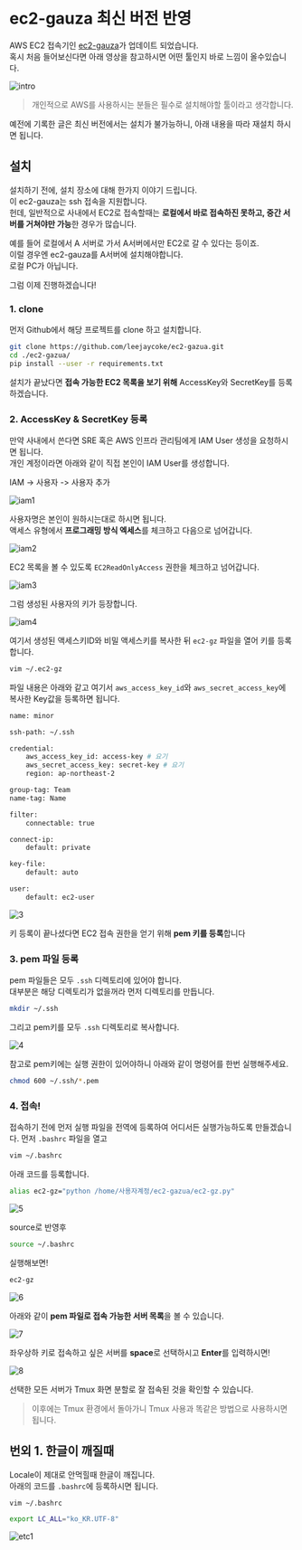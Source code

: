 # ec2-gauza 최신 버전 반영

AWS EC2 접속기인 [ec2-gauza](https://github.com/leejaycoke/ec2-gazua)가 업데이트 되었습니다.  
혹시 처음 들어보신다면 아래 영상을 참고하시면 어떤 툴인지 바로 느낌이 올수있습니다.

![intro](./images/intro.gif)

> 개인적으로 AWS를 사용하시는 분들은 필수로 설치해야할 툴이라고 생각합니다.  

예전에 기록한 글은 최신 버전에서는 설치가 불가능하니, 아래 내용을 따라 재설치 하시면 됩니다.

## 설치

설치하기 전에, 설치 장소에 대해 한가지 이야기 드립니다.  
이 ec2-gauza는 ssh 접속을 지원합니다.  
헌데, 일반적으로 사내에서 EC2로 접속할때는 **로컬에서 바로 접속하진 못하고, 중간 서버를 거쳐야만 가능**한 경우가 많습니다.  
  
예를 들어 로컬에서 A 서버로 가서 A서버에서만 EC2로 갈 수 있다는 등이죠.  
이럴 경우엔 ec2-gauza를 A서버에 설치해야합니다.  
로컬 PC가 아닙니다.  
  
그럼 이제 진행하겠습니다!

### 1. clone

먼저 Github에서 해당 프로젝트를 clone 하고 설치합니다.

```bash
git clone https://github.com/leejaycoke/ec2-gazua.git
cd ./ec2-gazua/
pip install --user -r requirements.txt
```

설치가 끝났다면 **접속 가능한 EC2 목록을 보기 위해** AccessKey와 SecretKey를 등록하겠습니다.

### 2. AccessKey & SecretKey 등록

만약 사내에서 쓴다면 SRE 혹은 AWS 인프라 관리팀에게 IAM User 생성을 요청하시면 됩니다.  
개인 계정이라면 아래와 같이 직접 본인이 IAM User를 생성합니다.  
  
IAM -> 사용자 -> 사용자 추가

![iam1](./images/iam1.png)

사용자명은 본인이 원하시는대로 하시면 됩니다.  
액세스 유형에서 **프로그래밍 방식 엑세스**를 체크하고 다음으로 넘어갑니다.

![iam2](./images/iam2.png)

EC2 목록을 볼 수 있도록 ```EC2ReadOnlyAccess``` 권한을 체크하고 넘어갑니다.  

![iam3](./images/iam3.png)

그럼 생성된 사용자의 키가 등장합니다.

![iam4](./images/iam4.png)

여기서 생성된 액세스키ID와 비밀 액세스키를 복사한 뒤 ```ec2-gz``` 파일을 열어 키를 등록합니다.

```bash
vim ~/.ec2-gz
```

파일 내용은 아래와 같고 여기서 ```aws_access_key_id```와 ```aws_secret_access_key```에 복사한 Key값을 등록하면 됩니다.

```bash
name: minor

ssh-path: ~/.ssh

credential:
    aws_access_key_id: access-key # 요기
    aws_secret_access_key: secret-key # 요기
    region: ap-northeast-2

group-tag: Team
name-tag: Name

filter:
    connectable: true

connect-ip:
    default: private

key-file:
    default: auto

user:
    default: ec2-user
```

![3](./images/3.png)


키 등록이 끝나셨다면 EC2 접속 권한을 얻기 위해 **pem 키를 등록**합니다

### 3. pem 파일 등록

pem 파일들은 모두 ```.ssh``` 디렉토리에 있어야 합니다.  
대부분은 해당 디렉토리가 없을꺼라 먼저 디렉토리를 만듭니다.

```bash
mkdir ~/.ssh
```

그리고 pem키를 모두 ```.ssh``` 디렉토리로 복사합니다.

![4](./images/4.png)

참고로 pem키에는 실행 권한이 있어야하니 아래와 같이 명령어를 한번 실행해주세요.

```bash
chmod 600 ~/.ssh/*.pem
```

### 4. 접속!

접속하기 전에 먼저 실행 파일을 전역에 등록하여 어디서든 실행가능하도록 만들겠습니다.
먼저 ```.bashrc``` 파일을 열고

```bash
vim ~/.bashrc
```

아래 코드를 등록합니다.

```bash
alias ec2-gz="python /home/사용자계정/ec2-gazua/ec2-gz.py"
```

![5](./images/5.png)

source로 반영후

```bash
source ~/.bashrc
```

실행해보면!

```bash
ec2-gz
```

![6](./images/6.png)

아래와 같이 **pem 파일로 접속 가능한 서버 목록**을 볼 수 있습니다.

![7](./images/7.png)

좌우상하 키로 접속하고 싶은 서버를 **space**로 선택하시고 **Enter**를 입력하시면!

![8](./images/8.png)

선택한 모든 서버가 Tmux 화면 분할로 잘 접속된 것을 확인할 수 있습니다.

> 이후에는 Tmux 환경에서 돌아가니 Tmux 사용과 똑같은 방법으로 사용하시면 됩니다.

## 번외 1. 한글이 깨질때

Locale이 제대로 안먹힐때 한글이 깨집니다.  
아래의 코드를 ```.bashrc```에 등록하시면 됩니다.

```bash
vim ~/.bashrc
```

```bash
export LC_ALL="ko_KR.UTF-8"
```

![etc1](./images/etc1.png)
